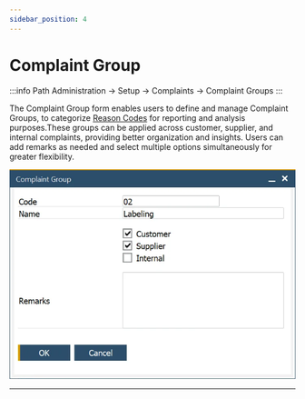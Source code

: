 ```yaml
---
sidebar_position: 4
---
```


# Complaint Group

:::info Path
    Administration → Setup → Complaints → Complaint Groups
:::

The Complaint Group form enables users to define and manage Complaint Groups, to categorize [Reason Codes](./complaint-reason.md) for reporting and analysis purposes.These groups can be applied across customer, supplier, and internal complaints, providing better organization and insights. Users can add remarks as needed and select multiple options simultaneously for greater flexibility.

![Complaint Group](./media/complaint-group/complaint-group.webp)

---
